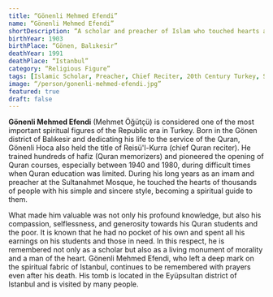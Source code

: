 ```yaml
---
title: “Gönenli Mehmed Efendi”
name: “Gönenli Mehmed Efendi”
shortDescription: “A scholar and preacher of Islam who touched hearts and devoted his life to the Quran and knowledge.”
birthYear: 1903
birthPlace: “Gönen, Balıkesir”
deathYear: 1991
deathPlace: “Istanbul”
category: “Religious Figure”
tags: [Islamic Scholar, Preacher, Chief Reciter, 20th Century Turkey, Spiritual Guide, Sultanahmet Mosque]
image: “/person/gonenli-mehmed-efendi.jpg”
featured: true
draft: false
---
```


**Gönenli Mehmed Efendi** (Mehmet Öğütçü) is considered one of the most important spiritual figures of the Republic era in Turkey. Born in the Gönen district of Balıkesir and dedicating his life to the service of the Quran, Gönenli Hoca also held the title of Reisü'l-Kurra (chief Quran reciter). He trained hundreds of hafiz (Quran memorizers) and pioneered the opening of Quran courses, especially between 1940 and 1980, during difficult times when Quran education was limited. During his long years as an imam and preacher at the Sultanahmet Mosque, he touched the hearts of thousands of people with his simple and sincere style, becoming a spiritual guide to them.

What made him valuable was not only his profound knowledge, but also his compassion, selflessness, and generosity towards his Quran students and the poor. It is known that he had no pocket of his own and spent all his earnings on his students and those in need. In this respect, he is remembered not only as a scholar but also as a living monument of morality and a man of the heart. Gönenli Mehmed Efendi, who left a deep mark on the spiritual fabric of Istanbul, continues to be remembered with prayers even after his death. His tomb is located in the Eyüpsultan district of Istanbul and is visited by many people.